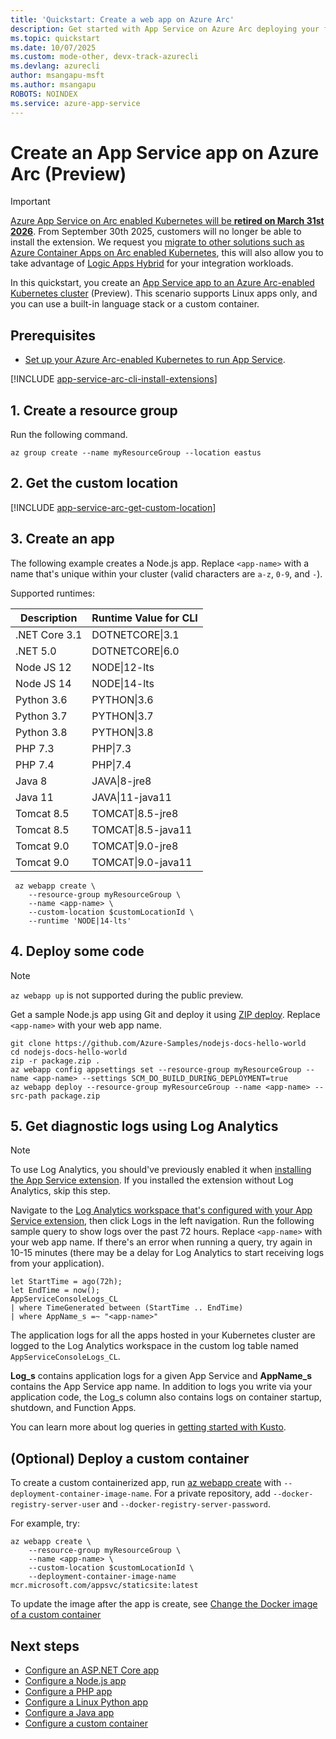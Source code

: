 ```yaml
---
title: 'Quickstart: Create a web app on Azure Arc'
description: Get started with App Service on Azure Arc deploying your first web app.
ms.topic: quickstart
ms.date: 10/07/2025
ms.custom: mode-other, devx-track-azurecli 
ms.devlang: azurecli
author: msangapu-msft
ms.author: msangapu
ROBOTS: NOINDEX
ms.service: azure-app-service
---
```


# Create an App Service app on Azure Arc (Preview)

> [!IMPORTANT]
> [Azure App Service on Arc enabled Kubernetes will be **retired on March 31st 2026**](https://azure.microsoft.com/updates/?id=500016).  From September 30th 2025, customers will no longer be able to install the extension.  We request you [migrate to other solutions such as Azure Container Apps on Arc enabled Kubernetes](migrate-app-service-arc.md), this will also allow you to take advantage of [Logic Apps Hybrid](/azure/logic-apps/set-up-standard-workflows-hybrid-deployment-requirements) for your integration workloads.

In this quickstart, you create an [App Service app to an Azure Arc-enabled Kubernetes cluster](overview-arc-integration.md) (Preview). This scenario supports Linux apps only, and you can use a built-in language stack or a custom container.

## Prerequisites

- [Set up your Azure Arc-enabled Kubernetes to run App Service](manage-create-arc-environment.md).

[!INCLUDE [app-service-arc-cli-install-extensions](../../includes/app-service-arc-cli-install-extensions.md)]

## 1. Create a resource group

Run the following command.

```azurecli-interactive
az group create --name myResourceGroup --location eastus 
```

## 2. Get the custom location

[!INCLUDE [app-service-arc-get-custom-location](../../includes/app-service-arc-get-custom-location.md)]

## 3. Create an app

The following example creates a Node.js app. Replace `<app-name>` with a name that's unique within your cluster (valid characters are `a-z`, `0-9`, and `-`).

Supported runtimes:

| Description | Runtime Value for CLI |
|-|-|
| .NET Core 3.1 | DOTNETCORE\|3.1 |
| .NET 5.0 | DOTNETCORE\|6.0 |
| Node JS 12 | NODE\|12-lts |
| Node JS 14 | NODE\|14-lts |
| Python 3.6 | PYTHON\|3.6 |
| Python 3.7 | PYTHON\|3.7 |
| Python 3.8 | PYTHON\|3.8 |
| PHP 7.3 | PHP\|7.3 |
| PHP 7.4 | PHP\|7.4 |
| Java 8 | JAVA\|8-jre8 |
| Java 11 | JAVA\|11-java11 |
| Tomcat 8.5 | TOMCAT\|8.5-jre8 |
| Tomcat 8.5 | TOMCAT\|8.5-java11 |
| Tomcat 9.0 | TOMCAT\|9.0-jre8 |
| Tomcat 9.0 | TOMCAT\|9.0-java11 |

```azurecli-interactive
 az webapp create \
    --resource-group myResourceGroup \
    --name <app-name> \
    --custom-location $customLocationId \
    --runtime 'NODE|14-lts'
```

## 4. Deploy some code

> [!NOTE]
> `az webapp up` is not supported during the public preview.

Get a sample Node.js app using Git and deploy it using [ZIP deploy](deploy-zip.md). Replace `<app-name>` with your web app name.

```azurecli-interactive
git clone https://github.com/Azure-Samples/nodejs-docs-hello-world
cd nodejs-docs-hello-world
zip -r package.zip .
az webapp config appsettings set --resource-group myResourceGroup --name <app-name> --settings SCM_DO_BUILD_DURING_DEPLOYMENT=true
az webapp deploy --resource-group myResourceGroup --name <app-name> --src-path package.zip
```

## 5. Get diagnostic logs using Log Analytics

> [!NOTE]
> To use Log Analytics, you should've previously enabled it when [installing the App Service extension](manage-create-arc-environment.md#install-the-app-service-extension). If you installed the extension without Log Analytics, skip this step.

Navigate to the [Log Analytics workspace that's configured with your App Service extension](manage-create-arc-environment.md#install-the-app-service-extension), then click Logs in the left navigation. Run the following sample query to show logs over the past 72 hours. Replace `<app-name>` with your web app name. If there's an error when running a query, try again in 10-15 minutes (there may be a delay for Log Analytics to start receiving logs from your application).

```kusto
let StartTime = ago(72h);
let EndTime = now();
AppServiceConsoleLogs_CL
| where TimeGenerated between (StartTime .. EndTime)
| where AppName_s =~ "<app-name>"
```

The application logs for all the apps hosted in your Kubernetes cluster are logged to the Log Analytics workspace in the custom log table named `AppServiceConsoleLogs_CL`.

**Log_s** contains application logs for a given App Service and **AppName_s** contains the App Service app name. In addition to logs you write via your application code, the Log_s column also contains logs on container startup, shutdown, and Function Apps.

You can learn more about log queries in [getting started with Kusto](/azure/azure-monitor/logs/get-started-queries).

## (Optional) Deploy a custom container

To create a custom containerized app, run [az webapp create](/cli/azure/webapp#az-webapp-create) with `--deployment-container-image-name`. For a private repository, add `--docker-registry-server-user` and `--docker-registry-server-password`.

For example, try:

```azurecli-interactive
az webapp create \
    --resource-group myResourceGroup \
    --name <app-name> \
    --custom-location $customLocationId \
    --deployment-container-image-name mcr.microsoft.com/appsvc/staticsite:latest
```

<!-- `TODO: currently gets an error but the app is successfully created: "Error occurred in request., RetryError: HTTPSConnectionPool(host='management.azure.com', port=443): Max retries exceeded with url: /subscriptions/62f3ac8c-ca8d-407b-abd8-04c5496b2221/resourceGroups/myResourceGroup/providers/Microsoft.Web/sites/cephalin-arctest4/config/appsettings?api-version=2020-12-01 (Caused by ResponseError('too many 500 error responses',))"` -->

To update the image after the app is create, see [Change the Docker image of a custom container](configure-custom-container.md?pivots=container-linux#change-the-docker-image-of-a-custom-container)

## Next steps

- [Configure an ASP.NET Core app](configure-language-dotnetcore.md?pivots=platform-linux)
- [Configure a Node.js app](configure-language-nodejs.md?pivots=platform-linux)
- [Configure a PHP app](configure-language-php.md?pivots=platform-linux)
- [Configure a Linux Python app](configure-language-python.md)
- [Configure a Java app](configure-language-java-deploy-run.md?pivots=platform-linux)
- [Configure a custom container](configure-custom-container.md?pivots=container-linux)
